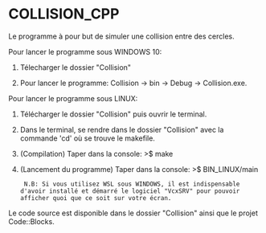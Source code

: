 # COLLISION_CPP

Le programme à pour but de simuler une collision entre des cercles.

Pour lancer le programme sous WINDOWS 10:

1) Télecharger le dossier "Collision"

2) Pour lancer le programme: Collision -> bin -> Debug -> Collision.exe.

Pour lancer le programme sous LINUX:

1) Télécharger le dossier "Collision" puis ouvrir le terminal.

2) Dans le terminal, se rendre dans le dossier "Collision" avec la commande 'cd' où se trouve le makefile.

3) (Compilation) Taper dans la console: >$ make

4) (Lancement du programme) Taper dans la console: >$ BIN_LINUX/main 

        N.B: Si vous utilisez WSL sous WINDOWS, il est indispensable d'avoir installé et démarré le logiciel "VcxSRV" pour pouvoir afficher quoi que ce soit sur votre écran.

Le code source est disponible dans le dossier "Collision" ainsi que le projet Code::Blocks.
